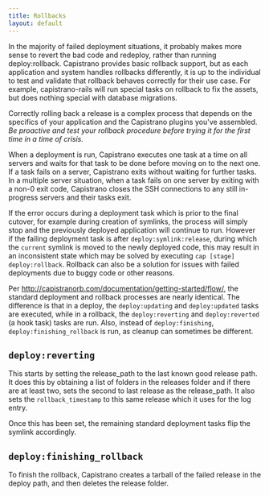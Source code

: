 ```yaml
---
title: Rollbacks
layout: default
---
```


In the majority of failed deployment situations, it probably makes more sense to revert the bad code and redeploy, rather than running deploy:rollback. Capistrano provides basic rollback support, but as each application and system handles rollbacks differently, it is up to the individual to test and validate that rollback behaves correctly for their use case. For example, capistrano-rails will run special tasks on rollback to fix the assets, but does nothing special with database migrations.

Correctly rolling back a release is a complex process that depends on the specifics of your application and the Capistrano plugins you've assembled. *Be proactive and test your rollback procedure before trying it for the first time in a time of crisis.*

When a deployment is run, Capistrano executes one task at a time on all servers and waits for that task to be done before moving on to the next one. If a task fails on a server, Capistrano exits without waiting for further tasks. In a multiple server situation, when a task fails on one server by exiting with a non-0 exit code, Capistrano closes the SSH connections to any still in-progress servers and their tasks exit.

If the error occurs during a deployment task which is prior to the final cutover, for example during creation of symlinks, the process will simply stop and the previously deployed application will continue to run. However if the failing deployment task is after `deploy:symlink:release`, during which the `current` symlink is moved to the newly deployed code, this may result in an inconsistent state which may be solved by executing `cap [stage] deploy:rollback`. Rollback can also be a solution for issues with failed deployments due to buggy code or other reasons.

Per http://capistranorb.com/documentation/getting-started/flow/, the standard deployment and rollback processes are nearly identical. The difference is that in a deploy, the `deploy:updating` and `deploy:updated` tasks are executed, while in a rollback, the `deploy:reverting` and `deploy:reverted` (a hook task) tasks are run. Also, instead of `deploy:finishing`, `deploy:finishing_rollback` is run, as cleanup can sometimes be different.

## `deploy:reverting`

This starts by setting the release_path to the last known good release path. It does this by obtaining a list of folders in the releases folder and if there are at least two, sets the second to last release as the release_path. It also sets the `rollback_timestamp` to this same release which it uses for the log entry.

Once this has been set, the remaining standard deployment tasks flip the symlink accordingly.

## `deploy:finishing_rollback`

To finish the rollback, Capistrano creates a tarball of the failed release in the deploy path, and then deletes the release folder.
